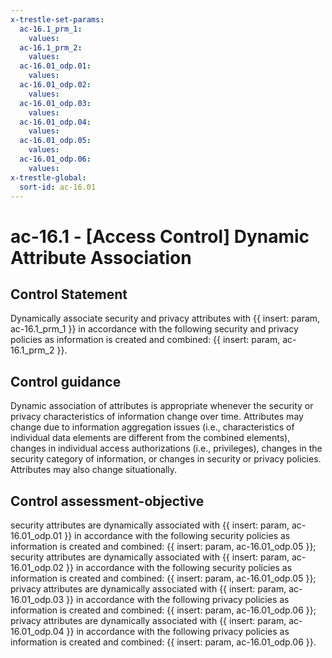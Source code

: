```yaml
---
x-trestle-set-params:
  ac-16.1_prm_1:
    values:
  ac-16.1_prm_2:
    values:
  ac-16.01_odp.01:
    values:
  ac-16.01_odp.02:
    values:
  ac-16.01_odp.03:
    values:
  ac-16.01_odp.04:
    values:
  ac-16.01_odp.05:
    values:
  ac-16.01_odp.06:
    values:
x-trestle-global:
  sort-id: ac-16.01
---
```


# ac-16.1 - \[Access Control\] Dynamic Attribute Association

## Control Statement

Dynamically associate security and privacy attributes with {{ insert: param, ac-16.1_prm_1 }} in accordance with the following security and privacy policies as information is created and combined: {{ insert: param, ac-16.1_prm_2 }}.

## Control guidance

Dynamic association of attributes is appropriate whenever the security or privacy characteristics of information change over time. Attributes may change due to information aggregation issues (i.e., characteristics of individual data elements are different from the combined elements), changes in individual access authorizations (i.e., privileges), changes in the security category of information, or changes in security or privacy policies. Attributes may also change situationally.

## Control assessment-objective

security attributes are dynamically associated with {{ insert: param, ac-16.01_odp.01 }} in accordance with the following security policies as information is created and combined: {{ insert: param, ac-16.01_odp.05 }};
security attributes are dynamically associated with {{ insert: param, ac-16.01_odp.02 }} in accordance with the following security policies as information is created and combined: {{ insert: param, ac-16.01_odp.05 }};
privacy attributes are dynamically associated with {{ insert: param, ac-16.01_odp.03 }} in accordance with the following privacy policies as information is created and combined: {{ insert: param, ac-16.01_odp.06 }};
privacy attributes are dynamically associated with {{ insert: param, ac-16.01_odp.04 }} in accordance with the following privacy policies as information is created and combined: {{ insert: param, ac-16.01_odp.06 }}.
